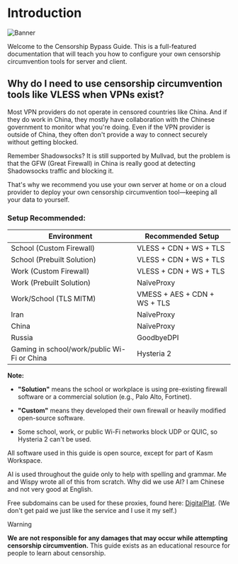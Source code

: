 # Introduction

![Banner](https://files.catbox.moe/1mcjvr.png)

Welcome to the Censorship Bypass Guide. This is a full-featured documentation that will teach you how to configure your own censorship circumvention tools for server and client.

## Why do I need to use censorship circumvention tools like VLESS when VPNs exist?

Most VPN providers do not operate in censored countries like China. And if they do work in China, they mostly have collaboration with the Chinese government to monitor what you're doing. Even if the VPN provider is outside of China, they often don't provide a way to connect securely without getting blocked.

Remember Shadowsocks? It is still supported by Mullvad, but the problem is that the GFW (Great Firewall) in China is really good at detecting Shadowsocks traffic and blocking it.

That's why we recommend you use your own server at home or on a cloud provider to deploy your own censorship circumvention tool—keeping all your data to yourself.

### Setup Recommended:

| Environment                                   | Recommended Setup                  |
|----------------------------------------------|------------------------------------|
| School (Custom Firewall)                     | VLESS + CDN + WS + TLS             |
| School (Prebuilt Solution)                   | VLESS + CDN + WS + TLS             |
| Work (Custom Firewall)                       | VLESS + CDN + WS + TLS             |
| Work (Prebuilt Solution)                     | NaïveProxy                         |
| Work/School (TLS MITM)                       | VMESS + AES + CDN + WS + TLS       |
| Iran                                          | NaïveProxy                         |
| China                                         | NaïveProxy                         |
| Russia                                        | GoodbyeDPI                         |
| Gaming in school/work/public Wi-Fi or China  | Hysteria 2                         |

**Note:**
- **"Solution"** means the school or workplace is using pre-existing firewall software or a commercial solution (e.g., Palo Alto, Fortinet).

- **"Custom"** means they developed their own firewall or heavily modified open-source software.

- Some school, work, or public Wi-Fi networks block UDP or QUIC, so Hysteria 2 can't be used.


All software used in this guide is open source, except for part of Kasm Workspace.

AI is used throughout the guide only to help with spelling and grammar. Me and Wispy wrote all of this from scratch. Why did we use AI? I am Chinese and not very good at English.

Free subdomains can be used for these proxies, found here: [DigitalPlat](https://dash.domain.digitalplat.org). (We don't get paid we just like the service and I use it my self.)

> [!WARNING]
> **We are not responsible for any damages that may occur while attempting censorship circumvention.** This guide exists as an educational resource for people to learn about censorship.
> 

